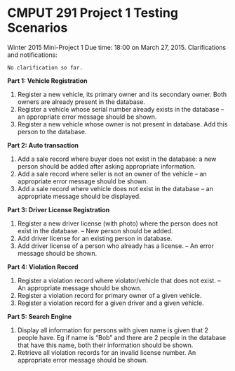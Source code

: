 CMPUT 291 Project 1 Testing Scenarios
=======

Winter 2015
Mini-Project 1
Due time:  18:00 on  March 27, 2015.
Clarifications and notifications:

    No clarification so far.

**Part 1: Vehicle Registration** 

1. Register a new vehicle, its primary owner and its secondary owner. Both owners
are already present in the database.
2. Register a vehicle whose serial number already exists in the database – an
appropriate error message should be shown.
3. Register a new vehicle whose owner is not present in database. Add this person to
the database.

**Part 2: Auto transaction**

1. Add a sale record where buyer does not exist in the database: a new person should
be added after asking appropriate information.
2. Add a sale record where seller is not an owner of the vehicle – an appropriate error
message should be shown.
3. Add a sale record where vehicle does not exist in the database – an appropriate
message should be displayed.

**Part 3: Driver License Registration**

1. Register a new driver license (with photo) where the person does not exist in the
database. – New person should be added.
2. Add driver license for an existing person in database.
3. Add driver license of a person who already has a license. – An error message
should be shown.

**Part 4: Violation Record**

1. Register a violation record where violator/vehicle that does not exist. – An
appropriate message should be shown.
2. Register a violation record for primary owner of a given vehicle.
3. Register a violation record for a given driver and a given vehicle.

**Part 5: Search Engine**

1. Display all information for persons with given name is given that 2 people have.
Eg if name is “Bob” and there are 2 people in the database that have this name,
both their information should be shown.
2. Retrieve all violation records for an invalid license number. An appropriate error
message should be shown.
